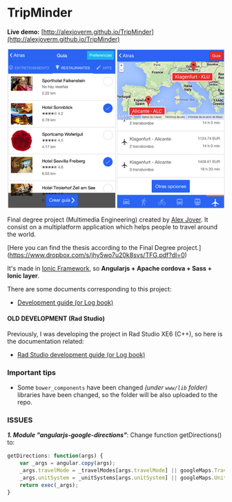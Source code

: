 TripMinder
==========

**Live demo:**  [http://alexjoverm.github.io/TripMinder](http://alexjoverm.github.io/TripMinder)

![Imagen](https://github.com/alexjoverm/TripMinder/blob/master/img_docs/screen01.jpg)

Final degree project (Multimedia Engineering) created by [Alex Jover](https://plus.google.com/u/0/106756912070996900741/posts). It consist on a multiplatform application which helps people to travel around the world.

[Here you can find the thesis according to the Final Degree project.]
(https://www.dropbox.com/s/jhy5wo7u20k8svs/TFG.pdf?dl=0)

It's made in [Ionic Framework](http://ionicframework.com/), so **Angularjs + Apache cordova + Sass + Ionic layer**.

There are some documents corresponding to this project:

- [Development guide (or Log book)](Ionic_documentation.md "Development guide")




#### OLD DEVELOPMENT (Rad Studio)

Previously, I was developing the project in Rad Studio XE6 (C++), so here is the documentation related:

- [Rad Studio development guide (or Log book)](RadStudio_documentation.md "Development guide")


### Important tips

- Some `bower_components` have been changed *(under `www/lib` folder)* libraries have been changed, so the folder will be also uploaded to the repo.


### ISSUES

***1. Module "angularjs-google-directions"***: Change function getDirections() to:

```javascript
getDirections: function(args) {
    var _args = angular.copy(args);
    _args.travelMode = _travelModes[args.travelMode] || googleMaps.TravelMode.DRIVING;
    _args.unitSystem = _unitSystems[args.unitSystem] || googleMaps.UnitSystem.METRIC;
    return exec(_args);
}
```
